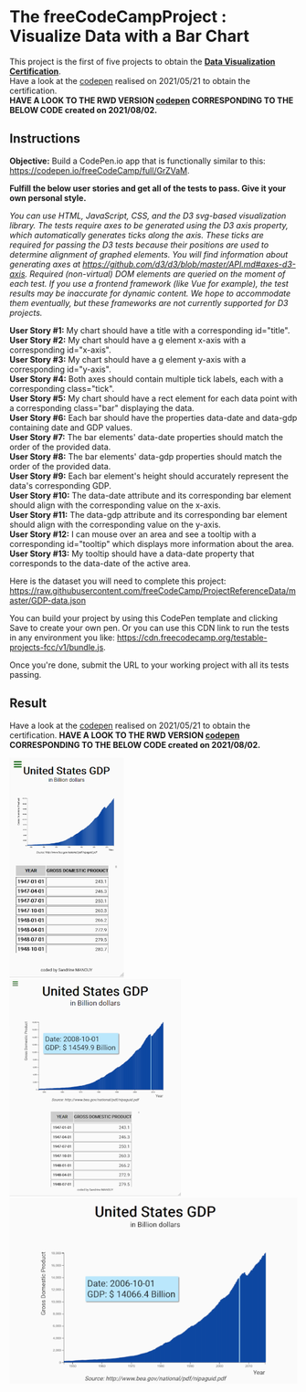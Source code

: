 # The freeCodeCampProject : Visualize Data with a Bar Chart
This project is the first of five projects to obtain the [**Data Visualization Certification**](https://www.freecodecamp.org/certification/fcc3ab085a4-3e2d-4160-a445-50914111cc0d/data-visualization).   
Have a look at the [codepen](https://codepen.io/s-manguy/full/gOmgdyj) realised on 2021/05/21 to obtain the certification.  
**HAVE A LOOK TO THE RWD VERSION [codepen](https://codepen.io/s-manguy/full/qBmKJBo) CORRESPONDING TO THE BELOW CODE created on 2021/08/02.**

## Instructions
**Objective:** Build a CodePen.io app that is functionally similar to this: https://codepen.io/freeCodeCamp/full/GrZVaM.

**Fulfill the below user stories and get all of the tests to pass. Give it your own personal style.**

*You can use HTML, JavaScript, CSS, and the D3 svg-based visualization library. The tests require axes to be generated using the D3 axis property, which automatically generates ticks along the axis. These ticks are required for passing the D3 tests because their positions are used to determine alignment of graphed elements. You will find information about generating axes at https://github.com/d3/d3/blob/master/API.md#axes-d3-axis. Required (non-virtual) DOM elements are queried on the moment of each test. If you use a frontend framework (like Vue for example), the test results may be inaccurate for dynamic content. We hope to accommodate them eventually, but these frameworks are not currently supported for D3 projects.*

**User Story #1:** My chart should have a title with a corresponding id="title".  
**User Story #2:** My chart should have a g element x-axis with a corresponding id="x-axis".  
**User Story #3:** My chart should have a g element y-axis with a corresponding id="y-axis".  
**User Story #4:** Both axes should contain multiple tick labels, each with a corresponding class="tick".  
**User Story #5:** My chart should have a rect element for each data point with a corresponding class="bar" displaying the data.  
**User Story #6:** Each bar should have the properties data-date and data-gdp containing date and GDP values.  
**User Story #7:** The bar elements' data-date properties should match the order of the provided data.  
**User Story #8:** The bar elements' data-gdp properties should match the order of the provided data.  
**User Story #9:** Each bar element's height should accurately represent the data's corresponding GDP.  
**User Story #10:** The data-date attribute and its corresponding bar element should align with the corresponding value on the x-axis.  
**User Story #11:** The data-gdp attribute and its corresponding bar element should align with the corresponding value on the y-axis.  
**User Story #12:** I can mouse over an area and see a tooltip with a corresponding id="tooltip" which displays more information about the area.  
**User Story #13:** My tooltip should have a data-date property that corresponds to the data-date of the active area.  

Here is the dataset you will need to complete this project: https://raw.githubusercontent.com/freeCodeCamp/ProjectReferenceData/master/GDP-data.json

You can build your project by using this CodePen template and clicking Save to create your own pen. Or you can use this CDN link to run the tests in any environment you like: https://cdn.freecodecamp.org/testable-projects-fcc/v1/bundle.js.

Once you're done, submit the URL to your working project with all its tests passing.

## Result
Have a look at the [codepen](https://codepen.io/s-manguy/full/gOmgdyj) realised on 2021/05/21 to obtain the certification. 
**HAVE A LOOK TO THE RWD VERSION [codepen](https://codepen.io/s-manguy/full/qBmKJBo) CORRESPONDING TO THE BELOW CODE created on 2021/08/02.**

![mobile screenshot](https://github.com/s-manguy/projects/blob/main/data-visualization/fcc-01-barchart-RWD/11%20barchart_mobile2_sandrinemanguy_red.png)   
![ipad screenshot](https://github.com/s-manguy/projects/blob/main/data-visualization/fcc-01-barchart-RWD/11%20barchart_ipad_sandrinemanguy_red.png)  
![desktop screenshot](https://github.com/s-manguy/projects/blob/main/data-visualization/fcc-01-barchart-RWD/11%20barchart_desktop_sandrinemanguy_red.png
)
